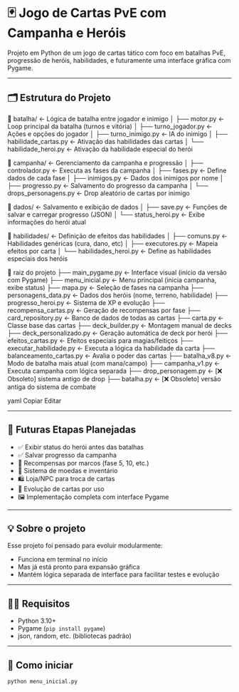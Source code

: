 # 🃏 Jogo de Cartas PvE com Campanha e Heróis

Projeto em Python de um jogo de cartas tático com foco em batalhas PvE, progressão de heróis, habilidades, e futuramente uma interface gráfica com Pygame.

---

## 🗂️ Estrutura do Projeto

📁 batalha/ ← Lógica de batalha entre jogador e inimigo
│ ├── motor.py ← Loop principal da batalha (turnos e vitória)
│ ├── turno_jogador.py ← Ações e opções do jogador
│ ├── turno_inimigo.py ← IA do inimigo
│ ├── habilidade_cartas.py ← Ativação das habilidades das cartas
│ └── habilidade_heroi.py ← Ativação da habilidade especial do herói

📁 campanha/ ← Gerenciamento da campanha e progressão
│ ├── controlador.py ← Executa as fases da campanha
│ ├── fases.py ← Define dados de cada fase
│ ├── inimigos.py ← Dados dos inimigos por nome
│ ├── progresso.py ← Salvamento do progresso da campanha
│ └── drops_personagens.py ← Drop aleatório de cartas por inimigo

📁 dados/ ← Salvamento e exibição de dados
│ ├── save.py ← Funções de salvar e carregar progresso (JSON)
│ └── status_heroi.py ← Exibe informações do herói atual

📁 habilidades/ ← Definição de efeitos das habilidades
│ ├── comuns.py ← Habilidades genéricas (cura, dano, etc)
│ ├── executores.py ← Mapeia efeitos por carta
│ └── habilidades_heroi.py ← Define as habilidades especiais dos heróis

📁 raiz do projeto
├── main_pygame.py ← Interface visual (início da versão com Pygame)
├── menu_inicial.py ← Menu principal (inicia campanha, exibe status)
├── mapa.py ← Seleção de fases na campanha
├── personagens_data.py ← Dados dos heróis (nome, terreno, habilidade)
├── progresso_heroi.py ← Sistema de XP e evolução
├── recompensa_cartas.py ← Geração de recompensas por fase
├── card_repository.py ← Banco de dados de todas as cartas
├── carta.py ← Classe base das cartas
├── deck_builder.py ← Montagem manual de decks
├── deck_personalizado.py ← Geração automática de deck por herói
├── efeitos_cartas.py ← Efeitos especiais para magias/feitiços
├── executar_habilidade.py ← Executa a lógica da habilidade da carta
├── balanceamento_cartas.py ← Avalia o poder das cartas
├── batalha_v8.py ← Modo de batalha mais atual (com mana/campo)
├── campanha_v1.py ← Executa campanha com lógica separada
├── drop_personagem.py ← [❌ Obsoleto] sistema antigo de drop
├── batalha.py ← [❌ Obsoleto] versão antiga do sistema de combate

yaml
Copiar
Editar

---

## 🔮 Futuras Etapas Planejadas

- ✅ Exibir status do herói antes das batalhas
- ✅ Salvar progresso da campanha
- 🔄 Recompensas por marcos (fase 5, 10, etc.)
- 🧪 Sistema de moedas e inventário
- 🛍️ Loja/NPC para troca de cartas
- 💾 Evolução de cartas por uso
- 🖼️ Implementação completa com interface Pygame

---

## 💡 Sobre o projeto

Esse projeto foi pensado para evoluir modularmente:
- Funciona em terminal no início
- Mas já está pronto para expansão gráfica
- Mantém lógica separada de interface para facilitar testes e evolução

---

## 👨‍💻 Requisitos

- Python 3.10+
- Pygame (`pip install pygame`)
- json, random, etc. (bibliotecas padrão)

---

## 🚀 Como iniciar

```bash
python menu_inicial.py